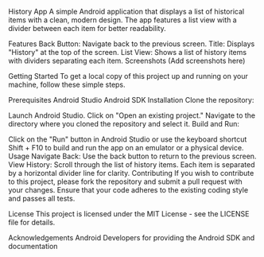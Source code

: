 History App
A simple Android application that displays a list of historical items with a clean, modern design. The app features a list view with a divider between each item for better readability.

Features
Back Button: Navigate back to the previous screen.
Title: Displays "History" at the top of the screen.
List View: Shows a list of history items with dividers separating each item.
Screenshots
(Add screenshots here)

Getting Started
To get a local copy of this project up and running on your machine, follow these simple steps.

Prerequisites
Android Studio
Android SDK
Installation
Clone the repository:

Launch Android Studio.
Click on "Open an existing project."
Navigate to the directory where you cloned the repository and select it.
Build and Run:

Click on the "Run" button in Android Studio or use the keyboard shortcut Shift + F10 to build and run the app on an emulator or a physical device.
Usage
Navigate Back: Use the back button to return to the previous screen.
View History: Scroll through the list of history items. Each item is separated by a horizontal divider line for clarity.
Contributing
If you wish to contribute to this project, please fork the repository and submit a pull request with your changes. Ensure that your code adheres to the existing coding style and passes all tests.

License
This project is licensed under the MIT License - see the LICENSE file for details.

Acknowledgements
Android Developers for providing the Android SDK and documentation
